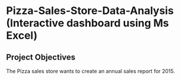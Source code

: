 # Pizza-Sales-Store-Data-Analysis (Interactive dashboard using Ms Excel)
## Project Objectives
The Pizza sales store wants to create an annual sales report for 2015.


